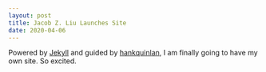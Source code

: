 ```yaml
---
layout: post
title: Jacob Z. Liu Launches Site
date: 2020-04-06
---
```


Powered by [Jekyll](http://jekyllrb.com) and guided by [hankquinlan](http://jmcglone.com/guides/github-pages/), I am finally going
to have my own site. So excited.
